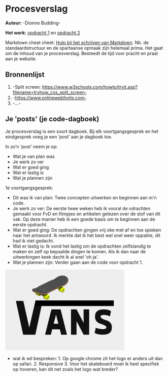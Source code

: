 # Procesverslag
**Auteur:** -Dionne Budding-

**Het werk:** [opdracht 1](opdracht1/index.html) en [opdracht 2](opdracht2/index.html)


Markdown cheat cheet: [Hulp bij het schrijven van Markdown](https://github.com/adam-p/markdown-here/wiki/Markdown-Cheatsheet). Nb. de standaardstructuur en de spartaanse opmaak zijn helemaal prima. Het gaat om de inhoud van je procesverslag. Besteedt de tijd voor pracht en praal aan je website.



## Bronnenlijst
1. -Split screen: https://www.w3schools.com/howto/tryit.asp?filename=tryhow_css_split_screen-
2. -https://www.onlinewebfonts.com-
3. -...-



## Je 'posts' (je code-dagboek)

Je procesverslag is een soort dagboek.
Bij elk voortgangsgesprek en het eindgesprek voeg je een ‘post’ aan je dagboek toe.

In zo’n ‘post’ neem je op:
- Wat je van plan was
- Je werk zo ver
- Wat er goed ging
- Wat er lastig is
- Wat je plannen zijn

1e voortgangsgesprek:
- Dit was ik van plan: Twee concepten uitwerken en beginnen aan m'n code.
- Je werk zo ver: De eerste twee weken heb ik vooral de odrachten gemaakt voor FvD en filmpjes en artikelen gelezen over de stof van dit vak. Op deze manier heb ik een goede basis om te beginnen aan de eerste opdracht.  
- Wat er goed ging: De opdrachten gingen vrij oke met af en toe spieken naar het antwoord. Ik merkte dat ik het best wel snel weer oppakte, dit had ik niet gedacht.
- Wat er lastig is: Ik vond het lastig om de opdrachten zelfstandig te maken en zelf op bepaalde dingen te komen. Als ik dan naar de uitwerkingen keek dacht ik al snel 'oh ja'.
- Wat je plannen zijn: Verder gaan aan de code voor opdracht 1.

<img src="images/vans.jpg" width="375px" alt="Vans Logo">

- wat ik wil bespreken: 1. Op google chrome zit het logo er anders uit dan op safari.
                        2. Responsive
                        3. Voor het skateboard moet ik heel specifiek op hoveren, kan dit net zoals het logo wat breder?
